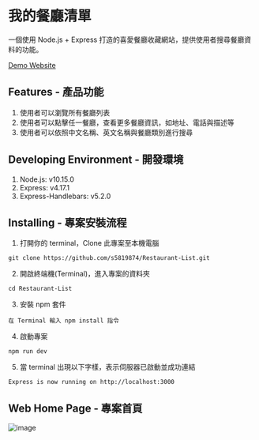 # 我的餐廳清單
一個使用 Node.js + Express 打造的喜愛餐廳收藏網站，提供使用者搜尋餐廳資料的功能。

[Demo Website](https://s5819874.github.io/Restaurant-List/)

## Features - 產品功能

1. 使用者可以瀏覽所有餐廳列表
2. 使用者可以點擊任一餐廳，查看更多餐廳資訊，如地址、電話與描述等
3. 使用者可以依照中文名稱、英文名稱與餐廳類別進行搜尋

## Developing Environment - 開發環境

1. Node.js: v10.15.0
2. Express: v4.17.1
3. Express-Handlebars: v5.2.0

## Installing - 專案安裝流程

1. 打開你的 terminal，Clone 此專案至本機電腦

```
git clone https://github.com/s5819874/Restaurant-List.git
```

2. 開啟終端機(Terminal)，進入專案的資料夾

```
cd Restaurant-List
```

3. 安裝 npm 套件

```
在 Terminal 輸入 npm install 指令
```

4. 啟動專案

```
npm run dev
```

5. 當 terminal 出現以下字樣，表示伺服器已啟動並成功連結

```
Express is now running on http://localhost:3000
```

## Web Home Page - 專案首頁

![image](https://github.com/s5819874/Restaurant-List/blob/master/home_page.png)

